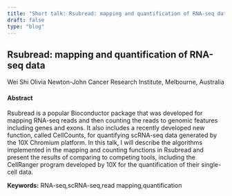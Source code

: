 ```yaml
---
title: "Short talk: Rsubread: mapping and quantification of RNA-seq data"
draft: false
type: "blog"
---
```


## Rsubread: mapping and quantification of RNA-seq data
Wei Shi
Olivia Newton-John Cancer Research Institute, Melbourne, Australia
#### Abstract

Rsubread is a popular Bioconductor package that was developed for mapping RNA-seq reads and then counting the reads to genomic features including genes and exons. It also includes a recently developed new function, called CellCounts, for quantifying scRNA-seq data generated by the 10X Chromium platform. In this talk, I will describe the algorithms implemented in the mapping and counting functions in Rsubread and present the results of comparing to competing tools, including the CellRanger program developed by 10X for the quantification of their single-cell data.

**Keywords:** RNA-seq,scRNA-seq,read mapping,quantification
